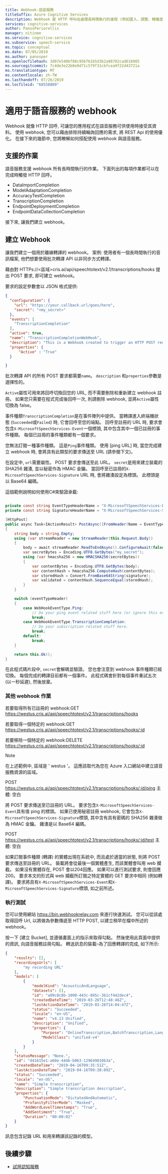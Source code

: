 ```yaml
---
title: Webhook-語音服務
titleSuffix: Azure Cognitive Services
description: Webhook 是 HTTP 呼叫在處理長時間執行的進程 (例如匯入、調整、精確度測試或轉譯長時間執行的檔案) 時, 適合用來優化您的解決方案。
services: cognitive-services
author: PanosPeriorellis
manager: nitinme
ms.service: cognitive-services
ms.subservice: speech-service
ms.topic: conceptual
ms.date: 07/05/2019
ms.author: panosper
ms.openlocfilehash: 3d07e540bf88c956f61b5d3b2a98702cad616985
ms.sourcegitcommit: 7c4de3e22b8e9d71c579f31cbfcea9f22d43721a
ms.translationtype: MT
ms.contentlocale: zh-TW
ms.lasthandoff: 07/26/2019
ms.locfileid: "68558809"
---
```

# <a name="webhooks-for-speech-services"></a>適用于語音服務的 webhook

Webhook 就像 HTTP 回呼, 可讓您的應用程式在語音服務可供使用時接受其資料。 使用 webhook, 您可以藉由排除持續輪詢回應的需求, 將 REST Api 的使用優化。 在接下來的幾節中, 您將瞭解如何搭配使用 webhook 與語音服務。

## <a name="supported-operations"></a>支援的作業

語音服務支援 webhook 所有長時間執行的作業。 下面列出的每項作業都可以在完成時觸發 HTTP 回呼。

* DataImportCompletion
* ModelAdaptationCompletion
* AccuracyTestCompletion
* TranscriptionCompletion
* EndpointDeploymentCompletion
* EndpointDataCollectionCompletion

接下來, 讓我們建立 webhook。

## <a name="create-a-webhook"></a>建立 Webhook

讓我們建立一個用於離線轉譯的 webhook。 案例: 使用者有一個長時間執行的音訊檔案, 他們想要使用批次轉譯 API 以非同步方式轉譯。

藉由對 HTTPs://\<區域\>cris.ai/api/speechtotext/v2.1/transcriptions/hooks 提出 POST 要求, 即可建立 webhook。

要求的設定參數會以 JSON 格式提供:

```json
{
  "configuration": {
    "url": "https://your.callback.url/goes/here",
    "secret": "<my_secret>"
  },
  "events": [
    "TranscriptionCompletion"
  ],
  "active": true,
  "name": "TranscriptionCompletionWebHook",
  "description": "This is a Webhook created to trigger an HTTP POST request when my audio file transcription is completed.",
  "properties": {
      "Active" : "True"
  }

}
```
批次轉譯 API 的所有 POST 要求都需要`name`。 `description` 和`properties`參數是選擇性的。

`Active`屬性可用來將回呼切換回您的 URL, 而不需要刪除和重新建立 webhook 註冊。 如果您只需要在程式完成後回呼一次, 則請刪除 webhook, 並將`Active`屬性切換為 false。

事件種類`TranscriptionCompletion`是在事件陣列中提供。 當轉譯進入終端機狀態 (`Succeeded`或`Failed`) 時, 它會回呼至您的端點。 回呼至註冊的 URL 時, 要求會包含`X-MicrosoftSpeechServices-Event`一個標頭, 其中包含其中一個已註冊的事件種類。 每個已註冊的事件種類都有一個要求。

您無法訂閱一種事件種類。 這是`Ping`事件種類。 使用 [ping URL] 時, 當您完成建立 webhook 時, 會將具有此類型的要求傳送至 URL (請參閱下文)。  

在設定中, `url`需要屬性。 POST 要求會傳送至此 URL。 `secret`是用來建立裝載的 SHA256 雜湊, 並以秘密作為 HMAC 金鑰。 當回呼至已註冊的`X-MicrosoftSpeechServices-Signature` URL 時, 會將雜湊設定為標頭。 此標頭是以 Base64 編碼。

這個範例說明如何使用C#來驗證承載:

```csharp

private const string EventTypeHeaderName = "X-MicrosoftSpeechServices-Event";
private const string SignatureHeaderName = "X-MicrosoftSpeechServices-Signature";

[HttpPost]
public async Task<IActionResult> PostAsync([FromHeader(Name = EventTypeHeaderName)]WebHookEventType eventTypeHeader, [FromHeader(Name = SignatureHeaderName)]string signature)
{
    string body = string.Empty;
    using (var streamReader = new StreamReader(this.Request.Body))
    {
        body = await streamReader.ReadToEndAsync().ConfigureAwait(false);
        var secretBytes = Encoding.UTF8.GetBytes("my_secret");
        using (var hmacsha256 = new HMACSHA256(secretBytes))
        {
            var contentBytes = Encoding.UTF8.GetBytes(body);
            var contentHash = hmacsha256.ComputeHash(contentBytes);
            var storedHash = Convert.FromBase64String(signature);
            var validated = contentHash.SequenceEqual(storedHash);
        }
    }

    switch (eventTypeHeader)
    {
        case WebHookEventType.Ping:
            // Do your ping event related stuff here (or ignore this event)
            break;
        case WebHookEventType.TranscriptionCompletion:
            // Do your subscription related stuff here.
            break;
        default:
            break;
    }

    return this.Ok();
}

```
在此程式碼片段中, `secret`會解碼並驗證。 您也會注意到 webhook 事件種類已經切換。 每個完成的轉譯目前都有一個事件。 此程式碼會針對每個事件重試五次 (以一秒延遲), 然後放棄。

### <a name="other-webhook-operations"></a>其他 webhook 作業

若要取得所有已註冊的 webhook:GET https://westus.cris.ai/api/speechtotext/v2.1/transcriptions/hooks

若要取得一個特定的 webhook:GET https://westus.cris.ai/api/speechtotext/v2.1/transcriptions/hooks/:id

若要移除一個特定的 webhook:DELETE https://westus.cris.ai/api/speechtotext/v2.1/transcriptions/hooks/:id

> [!Note]
> 在上述範例中, 區域是 ' westus '。 這應該取代為您在 Azure 入口網站中建立語音服務資源的區域。

POST https://westus.cris.ai/api/speechtotext/v2.1/transcriptions/hooks/:id/ping 主體: 空白

將 POST 要求傳送至已註冊的 URL。 要求包含`X-MicrosoftSpeechServices-Event`具有值 ping 的標頭。 如果已使用秘密註冊 webhook, 它會包含`X-MicrosoftSpeechServices-Signature`標頭, 其中含有具有密碼的 SHA256 雜湊做為 HMAC 金鑰。 雜湊是以 Base64 編碼。

POST https://westus.cris.ai/api/speechtotext/v2.1/transcriptions/hooks/:id/test 主體: 空白

如果訂閱事件種類 (轉譯) 的實體出現在系統中, 而且處於適當的狀態, 則將 POST 要求傳送至註冊的 URL。 裝載將會從最後一個實體產生, 而該實體會叫用 web 攔截。 如果沒有實體存在, POST 會以204回應。 如果可以進行測試要求, 則會回應200。 要求本文的形式與 web 攔截所訂閱之特定實體的 GET 要求中相同 (例如轉譯)。 要求將具有`X-MicrosoftSpeechServices-Event`和`X-MicrosoftSpeechServices-Signature`標頭, 如之前所述。

### <a name="run-a-test"></a>執行測試

您可以使用網站 https://bin.webhookrelay.com 來進行快速測試。 您可以從該處取得回呼 Url, 以將做為參數傳遞至 HTTP POST, 以建立稍早在檔中所述的 webhook。

按一下 [建立 Bucket], 並遵循畫面上的指示來取得勾點。 然後使用此頁面中提供的資訊, 向語音服務註冊勾點。 轉送訊息的裝載–為了回應轉譯的完成, 如下所示:

```json
{
    "results": [],
    "recordingsUrls": [
        "my recording URL"
    ],
    "models": [
        {
            "modelKind": "AcousticAndLanguage",
            "datasets": [],
            "id": "a09c8c8b-1090-443c-895c-3b1cf442dec4",
            "createdDateTime": "2019-03-26T12:48:46Z",
            "lastActionDateTime": "2019-03-26T14:04:47Z",
            "status": "Succeeded",
            "locale": "en-US",
            "name": "v4.13 Unified",
            "description": "Unified",
            "properties": {
                "Purpose": "OnlineTranscription,BatchTranscription,LanguageAdaptation",
                "ModelClass": "unified-v4"
            }
        }
    ],
    "statusMessage": "None.",
    "id": "d41615e1-a60e-444b-b063-129649810b3a",
    "createdDateTime": "2019-04-16T09:35:51Z",
    "lastActionDateTime": "2019-04-16T09:38:09Z",
    "status": "Succeeded",
    "locale": "en-US",
    "name": "Simple transcription",
    "description": "Simple transcription description",
    "properties": {
        "PunctuationMode": "DictatedAndAutomatic",
        "ProfanityFilterMode": "Masked",
        "AddWordLevelTimestamps": "True",
        "AddSentiment": "True",
        "Duration": "00:00:02"
    }
}
```
訊息包含記錄 URL 和用來轉譯該記錄的模型。

## <a name="next-steps"></a>後續步驟

* [試用認知服務](https://azure.microsoft.com/try/cognitive-services/)
